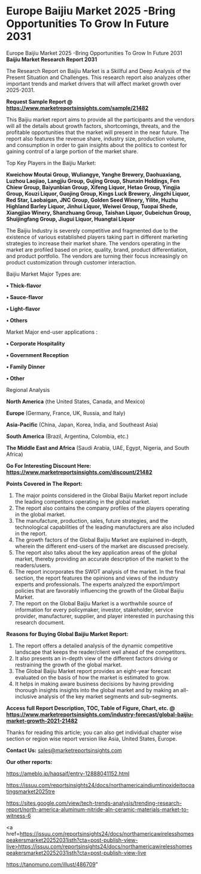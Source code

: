 # Europe Baijiu Market 2025 -Bring Opportunities To Grow In Future 2031
 Europe Baijiu Market 2025 -Bring Opportunities To Grow In Future 2031
<strong>Baijiu Market Research Report 2031</strong>

The Research Report on Baijiu Market is a Skillful and Deep Analysis of the Present Situation and Challenges. This research report also analyzes other important trends and market drivers that will affect market growth over 2025-2031.

<strong>Request Sample Report @ <a href=https://www.marketreportsinsights.com/sample/21482>https://www.marketreportsinsights.com/sample/21482</a></strong>

This Baijiu market report aims to provide all the participants and the vendors will all the details about growth factors, shortcomings, threats, and the profitable opportunities that the market will present in the near future. The report also features the revenue share, industry size, production volume, and consumption in order to gain insights about the politics to contest for gaining control of a large portion of the market share.

Top Key Players in the Baijiu Market:

<strong>Kweichow Moutai Group, Wuliangye, Yanghe Brewery, Daohuaxiang, Luzhou Laojiao, Langjiu Group, Gujing Group, Shunxin Holdings, Fen Chiew Group, Baiyunbian Group, Xifeng Liquor, Hetao Group, Yingjia Group, Kouzi Liquor, Guojing Group, Kings Luck Brewery, Jingzhi Liquor, Red Star, Laobaigan, JNC Group, Golden Seed Winery, Yilite, Huzhu Highland Barley Liquor, Jinhui Liquor, Weiwei Group, Tuopai Shede, Xiangjiao Winery, Shanzhuang Group, Taishan Liquor, Gubeichun Group, Shuijingfang Group, Jiugui Liquor, Huangtai Liquor</strong>

The Baijiu Industry is severely competitive and fragmented due to the existence of various established players taking part in different marketing strategies to increase their market share. The vendors operating in the market are profiled based on price, quality, brand, product differentiation, and product portfolio. The vendors are turning their focus increasingly on product customization through customer interaction.

Baijiu Market Major Types are:

<strong>• Thick-flavor

• Sauce-flavor

• Light-flavor

• Others</strong>

Market Major end-user applications :

<strong>• Corporate Hospitality

• Government Reception

• Family Dinner

• Other</strong>

Regional Analysis

</u><strong><b>North America</b></strong> (the United States, Canada, and Mexico)

<strong><b>Europe </b></strong>(Germany, France, UK, Russia, and Italy)

<strong><b>Asia-Pacific</b></strong> (China, Japan, Korea, India, and Southeast Asia)

<strong><b>South America</b></strong> (Brazil, Argentina, Colombia, etc.)

<strong><b>The Middle East and Africa</b></strong> (Saudi Arabia, UAE, Egypt, Nigeria, and South Africa)

<strong>Go For Interesting Discount Here: <a href=https://www.marketreportsinsights.com/discount/21482>https://www.marketreportsinsights.com/discount/21482</a></strong>

<strong>Points Covered in The Report:</strong>
<ol>
  <li>The major points considered in the Global Baijiu Market report include the leading competitors operating in the global market.</li>
  <li>The report also contains the company profiles of the players operating in the global market.</li>
  <li>The manufacture, production, sales, future strategies, and the technological capabilities of the leading manufacturers are also included in the report.</li>
  <li>The growth factors of the Global Baijiu Market are explained in-depth, wherein the different end-users of the market are discussed precisely.</li>
  <li>The report also talks about the key application areas of the global market, thereby providing an accurate description of the market to the readers/users.</li>
  <li>The report incorporates the SWOT analysis of the market. In the final section, the report features the opinions and views of the industry experts and professionals. The experts analyzed the export/import policies that are favorably influencing the growth of the Global Baijiu Market.</li>
  <li>The report on the Global Baijiu Market is a worthwhile source of information for every policymaker, investor, stakeholder, service provider, manufacturer, supplier, and player interested in purchasing this research document.</li>
</ol>
<strong>Reasons for Buying Global Baijiu Market Report:</strong>

<ol>
  <li>The report offers a detailed analysis of the dynamic competitive landscape that keeps the reader/client well ahead of the competitors.</li>
  <li>It also presents an in-depth view of the different factors driving or restraining the growth of the global market.</li>
  <li>The Global Baijiu Market report provides an eight-year forecast evaluated on the basis of how the market is estimated to grow.</li>
  <li>It helps in making aware business decisions by having providing thorough insights insights into the global market and by making an all-inclusive analysis of the key market segments and sub-segments.</li>
</ol>
<strong>Access full Report Description, TOC, Table of Figure, Chart, etc. @ <a href=https://www.marketreportsinsights.com/industry-forecast/global-baijiu-market-growth-2021-21482>https://www.marketreportsinsights.com/industry-forecast/global-baijiu-market-growth-2021-21482</a></strong>


Thanks for reading this article; you can also get individual chapter wise section or region wise report version like Asia, United States, Europe.

<strong>Contact Us:</strong>
sales@marketreportsinsights.com

<strong>Our other reports:</strong>

<a href=https://ameblo.jp/haqsaif/entry-12888041152.html>https://ameblo.jp/haqsaif/entry-12888041152.html</a>

<a href=https://issuu.com/reportsinsights24/docs/northamericaindiumtinoxideitocoatingsmarket2025tre>https://issuu.com/reportsinsights24/docs/northamericaindiumtinoxideitocoatingsmarket2025tre</a>

<a href=https://sites.google.com/view/tech-trends-analysis/trending-research-report/north-america-aluminum-nitride-aln-ceramic-materials-market-to-witness-6>https://sites.google.com/view/tech-trends-analysis/trending-research-report/north-america-aluminum-nitride-aln-ceramic-materials-market-to-witness-6</a>

<a href=https://issuu.com/reportsinsights24/docs/northamericawirelesshomespeakersmarket20252031isth?cta=post-publish-view-live>https://issuu.com/reportsinsights24/docs/northamericawirelesshomespeakersmarket20252031isth?cta=post-publish-view-live</a>

<a href=https://tanomuno.com/illust/486709>https://tanomuno.com/illust/486709</a>"
